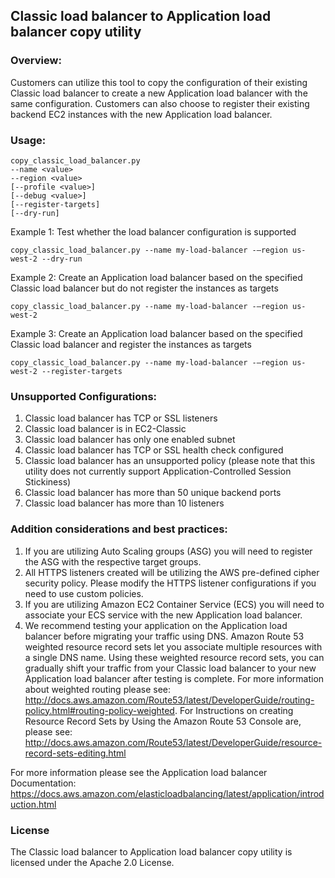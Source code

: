 ## Classic load balancer to Application load balancer copy utility
 
### Overview:
Customers can utilize this tool to copy the configuration of their existing Classic load balancer to create a new Application load balancer with the same configuration. Customers can also choose to register their existing backend EC2 instances with the new Application load balancer.
 
### Usage:
```
copy_classic_load_balancer.py
--name <value>
--region <value>
[--profile <value>]
[--debug <value>]
[--register-targets]
[--dry-run]
```

Example 1: Test whether the load balancer configuration is supported
```
copy_classic_load_balancer.py --name my-load-balancer -–region us-west-2 --dry-run
```

Example 2: Create an Application load balancer based on the specified Classic load balancer but do not register the instances as targets
```
copy_classic_load_balancer.py --name my-load-balancer -–region us-west-2
```

Example 3: Create an Application load balancer based on the specified Classic load balancer and register the instances as targets
```
copy_classic_load_balancer.py --name my-load-balancer -–region us-west-2 --register-targets
```
 
### Unsupported Configurations:
1. Classic load balancer has TCP or SSL listeners
2. Classic load balancer is in EC2-Classic
3. Classic load balancer has only one enabled subnet
4. Classic load balancer has TCP or SSL health check configured
5. Classic load balancer has an unsupported policy (please note that this utility does not currently support Application-Controlled Session Stickiness)
6. Classic load balancer has more than 50 unique backend ports
7. Classic load balancer has more than 10 listeners
 
### Addition considerations and best practices:
1. If you are utilizing Auto Scaling groups (ASG) you will need to register the ASG with the respective target groups.
2. All HTTPS listeners created will be utilizing the AWS pre-defined cipher security policy. Please modify the HTTPS listener configurations if you need to use custom policies.
3. If you are utilizing Amazon EC2 Container Service (ECS) you will need to associate your ECS service with the new Application load balancer.
4. We recommend testing your application on the Application load balancer before migrating your traffic using DNS. Amazon Route 53 weighted resource record sets let you associate multiple resources with a single DNS name. Using these weighted resource record sets, you can gradually shift your traffic from your Classic load balancer to your new Application load balancer after testing is complete. For more information about weighted routing please see:
http://docs.aws.amazon.com/Route53/latest/DeveloperGuide/routing-policy.html#routing-policy-weighted. For Instructions on creating Resource Record Sets by Using the Amazon Route 53 Console are, please see:
http://docs.aws.amazon.com/Route53/latest/DeveloperGuide/resource-record-sets-editing.html
 
For more information please see the Application load balancer Documentation: https://docs.aws.amazon.com/elasticloadbalancing/latest/application/introduction.html
 
### License
The Classic load balancer to Application load balancer copy utility is licensed under the Apache 2.0 License.


